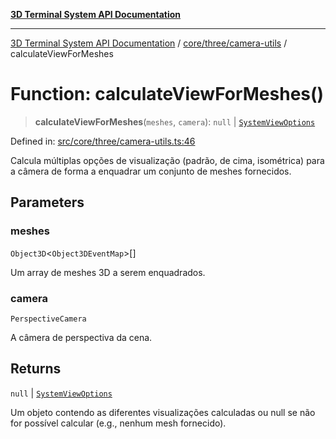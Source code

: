 [**3D Terminal System API Documentation**](../../../../README.md)

***

[3D Terminal System API Documentation](../../../../README.md) / [core/three/camera-utils](../README.md) / calculateViewForMeshes

# Function: calculateViewForMeshes()

> **calculateViewForMeshes**(`meshes`, `camera`): `null` \| [`SystemViewOptions`](../../../../lib/types/interfaces/SystemViewOptions.md)

Defined in: [src/core/three/camera-utils.ts:46](https://github.com/Dicommunitas/ThreeJS_Terminal_3D/blob/7fd8b10cda6dfa2ead7725805530e34c65402bbf/src/core/three/camera-utils.ts#L46)

Calcula múltiplas opções de visualização (padrão, de cima, isométrica) para a câmera
de forma a enquadrar um conjunto de meshes fornecidos.

## Parameters

### meshes

`Object3D`\<`Object3DEventMap`\>[]

Um array de meshes 3D a serem enquadrados.

### camera

`PerspectiveCamera`

A câmera de perspectiva da cena.

## Returns

`null` \| [`SystemViewOptions`](../../../../lib/types/interfaces/SystemViewOptions.md)

Um objeto contendo as diferentes visualizações calculadas
         ou null se não for possível calcular (e.g., nenhum mesh fornecido).
